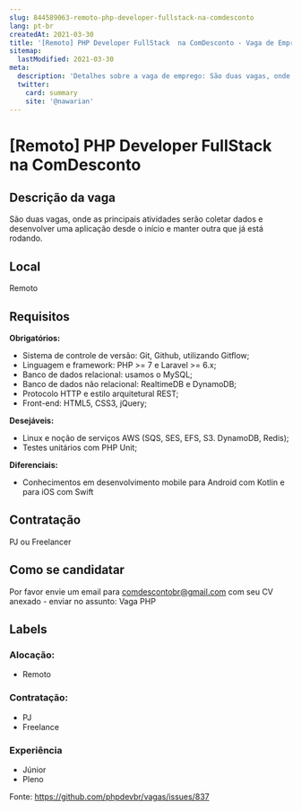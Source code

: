 ```yaml
---
slug: 844589063-remoto-php-developer-fullstack-na-comdesconto
lang: pt-br
createdAt: 2021-03-30
title: '[Remoto] PHP Developer FullStack  na ComDesconto - Vaga de Emprego'
sitemap:
  lastModified: 2021-03-30
meta:
  description: 'Detalhes sobre a vaga de emprego: São duas vagas, onde as principais atividades serão coletar dados e desenvolver uma aplicação desde o início e manter outra que já está rodando.'
  twitter:
    card: summary
    site: '@nawarian'
---
```


# [Remoto] PHP Developer FullStack  na ComDesconto

## Descrição da vaga

São duas vagas, onde as principais atividades serão coletar dados e desenvolver uma aplicação desde o início e manter outra que já está rodando.

## Local

Remoto 

## Requisitos

**Obrigatórios:**
 - Sistema de controle de versão: Git, Github, utilizando Gitflow;
 - Linguagem e framework: PHP >= 7 e Laravel >= 6.x;
 - Banco de dados relacional: usamos o MySQL;
 - Banco de dados não relacional: RealtimeDB e DynamoDB;
 - Protocolo HTTP e estilo arquitetural REST;
 - Front-end: HTML5, CSS3, jQuery;

**Desejáveis:**
- Linux e noção de serviços AWS (SQS, SES, EFS, S3. DynamoDB, Redis);
 - Testes unitários com PHP Unit;

**Diferenciais:**
- Conhecimentos em desenvolvimento mobile para Android com Kotlin e para iOS com Swift

## Contratação

PJ ou Freelancer

## Como se candidatar

Por favor envie um email para comdescontobr@gmail.com com seu CV anexado - enviar no assunto: Vaga PHP

## Labels

### Alocação:
- Remoto

### Contratação:
- PJ
- Freelance

### Experiência
- Júnior
- Pleno

Fonte: https://github.com/phpdevbr/vagas/issues/837